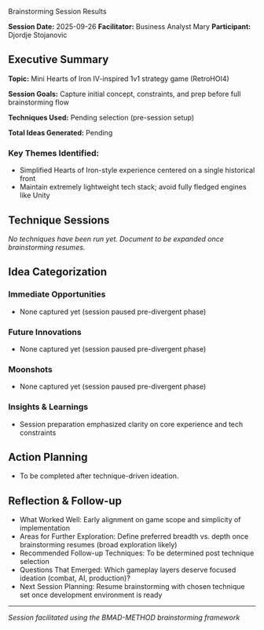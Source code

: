 Brainstorming Session Results

**Session Date:** 2025-09-26
**Facilitator:** Business Analyst Mary
**Participant:** Djordje Stojanovic

## Executive Summary

**Topic:** Mini Hearts of Iron IV-inspired 1v1 strategy game (RetroHOI4)

**Session Goals:** Capture initial concept, constraints, and prep before full brainstorming flow

**Techniques Used:** Pending selection (pre-session setup)

**Total Ideas Generated:** Pending

### Key Themes Identified:
- Simplified Hearts of Iron-style experience centered on a single historical front
- Maintain extremely lightweight tech stack; avoid fully fledged engines like Unity

## Technique Sessions
_No techniques have been run yet. Document to be expanded once brainstorming resumes._

## Idea Categorization
### Immediate Opportunities
- None captured yet (session paused pre-divergent phase)

### Future Innovations
- None captured yet (session paused pre-divergent phase)

### Moonshots
- None captured yet (session paused pre-divergent phase)

### Insights & Learnings
- Session preparation emphasized clarity on core experience and tech constraints

## Action Planning
- To be completed after technique-driven ideation.

## Reflection & Follow-up
- What Worked Well: Early alignment on game scope and simplicity of implementation
- Areas for Further Exploration: Define preferred breadth vs. depth once brainstorming resumes (broad exploration likely)
- Recommended Follow-up Techniques: To be determined post technique selection
- Questions That Emerged: Which gameplay layers deserve focused ideation (combat, AI, production)?
- Next Session Planning: Resume brainstorming with chosen technique set once development environment is ready

---

*Session facilitated using the BMAD-METHOD brainstorming framework*
